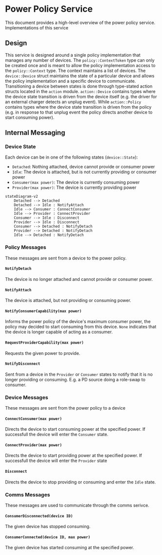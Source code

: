 # Power Policy Service

This document provides a high-level overview of the power policy service. Implementations of this service 

## Design
This service is designed around a single policy implementation that manages any number of devices. The `policy::ContextToken` type can only be created once and is meant to allow the policy implementation access to the `policy::Context` type. The context maintains a list of devices. The `device::Device` struct maintains the state of a particular device and allows the policy implementation and a specific device to communicate. Transitioning a device between states is done through type-stated action structs located in the `action` module. `action::Device` contains types where the device state transition is driven from the device itself (e.g. the driver for an external charger detects an unplug event). While `action::Policy` contains types where the device state transition is driven from the policy (e.g. in response to that unplug event the policy directs another device to start consuming power).

## Internal Messaging

### Device State
Each device can be in one of the following states (`device::State`):

* `Detached`: Nothing attached, device cannot provide or consumer power
* `Idle`: The device is attached, but is not currently providing or consumer power
* `Consumer(max power)`: The device is currently consuming power
* `Provider(max power)`: The device is currently providing power

```mermaid
stateDiagram-v2
    Detached --> Detached
    Detached --> Idle : NotifyAttach
    Idle --> Consumer : ConnectConsumer
    Idle --> Provider : ConnectProvider
    Consumer --> Idle : Disconnect
    Provider --> Idle : Disconnect
    Consumer --> Detached : NotifyDetach
    Provider --> Detached : NotifyDetach
    Idle --> Detached : NotifyDetach
```
### Policy Messages
These messages are sent from a device to the power policy.

#### `NotifyDetach`
The device is no longer attached and cannot provide or consumer power.

#### `NotifyAttach`
The device is attached, but not providing or consuming power.

#### `NotifyConsumerCapability(max power)`
Informs the power policy of the device's maximum consumer power, the policy may decided to start consuming from this device. `None` indicates that the device is longer capable of acting as a consumer.

#### `RequestProviderCapability(max power)`
Requests the given power to provide.

#### `NotifyDisconnect`
Sent from a device in the `Provider` or `Consumer` states to notify that it is no longer providing or consuming. E.g. a PD source doing a role-swap to consumer.

### Device Messages
These messages are sent from the power policy to a device

#### `ConnectConsumer(max power)`
Directs the device to start consuming power at the specified power. If successfull the device will enter the `Consumer` state.

#### `ConnectProvider(max power)`
Directs the device to start providing power at the specified power. If successfull the device will enter the `Provider` state

#### `Disconnect`
Directs the device to stop providing or consuming and enter the `Idle` state.

### Comms Messages
These messages are used to communicate through the comms serivce.

#### `ConsumerDisconnected(device ID)`
The given device has stopped consuming.

#### `ConsumerConnected(device ID, max power)`
The given device has started consuming at the specified power.